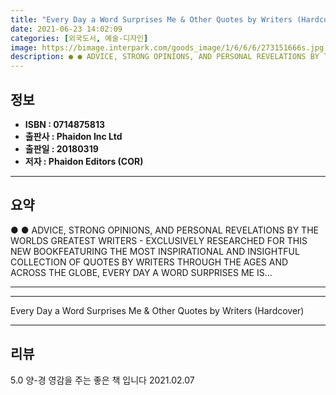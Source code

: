 ```yaml
---
title: "Every Day a Word Surprises Me & Other Quotes by Writers (Hardcover)"
date: 2021-06-23 14:02:09
categories: [외국도서, 예술-디자인]
image: https://bimage.interpark.com/goods_image/1/6/6/6/273151666s.jpg
description: ● ● ADVICE, STRONG OPINIONS, AND PERSONAL REVELATIONS BY THE WORLDS GREATEST WRITERS - EXCLUSIVELY RESEARCHED FOR THIS NEW BOOKFEATURING THE MOST INSPIRATIONA
---
```


## **정보**

- **ISBN : 0714875813**
- **출판사 : Phaidon Inc Ltd**
- **출판일 : 20180319**
- **저자 : Phaidon Editors (COR)**

------



## **요약**

●  ●  ADVICE, STRONG OPINIONS, AND PERSONAL REVELATIONS BY THE WORLDS GREATEST WRITERS - EXCLUSIVELY RESEARCHED FOR THIS NEW BOOKFEATURING THE MOST INSPIRATIONAL AND INSIGHTFUL COLLECTION OF QUOTES BY WRITERS THROUGH THE AGES AND ACROSS THE GLOBE, EVERY DAY A WORD SURPRISES ME IS... 

------



------


Every Day a Word Surprises Me & Other Quotes by Writers (Hardcover) 

------


## **리뷰** 

5.0 양-경 영감을 주는 좋은 책 입니다 2021.02.07 <br/>